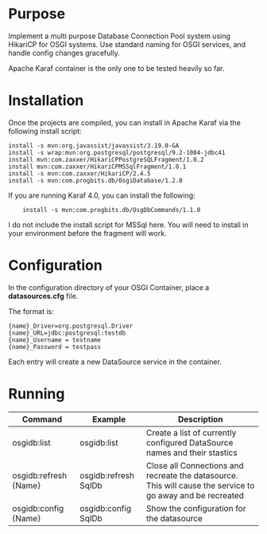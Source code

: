 Purpose
=======

Implement a multi purpose Database Connection Pool system using HikariCP for OSGI systems.  Use standard naming for OSGI services, and handle config changes gracefully.

Apache Karaf container is the only one to be tested heavily so far.  

Installation
============

Once the projects are compiled, you can install in Apache Karaf via the following install script:

	install -s mvn:org.javassist/javassist/3.19.0-GA
	install -s wrap:mvn:org.postgresql/postgresql/9.2-1004-jdbc41
	install mvn:com.zaxxer/HikariCPPostgreSQLFragment/1.0.2
	install mvn:com.zaxxer/HikariCPMSSqlFragment/1.0.1
	install -s mvn:com.zaxxer/HikariCP/2.4.5
	install -s mvn:com.progbits.db/OsgiDatabase/1.2.0

If you are running Karaf 4.0, you can install the following:

        install -s mvn:com.progbits.db/OsgDbCommands/1.1.0

I do not include the install script for MSSql here.  You will need to install in your environment before the fragment will work.

Configuration
=============

In the configuration directory of your OSGI Container, place a **datasources.cfg** file.

The format is:

	{name}_Driver=org.postgresql.Driver
	{name}_URL=jdbc:postgresql:testdb
	{name}_Username = testname
	{name}_Password = testpass

Each entry will create a new DataSource service in the container.

Running
=======

Command               | Example | Description
--------------------- | ------- | -----------
osgidb:list           | osgidb:list | Create a list of currently configured DataSource names and their stastics
osgidb:refresh {Name} | osgidb:refresh SqlDb | Close all Connections and recreate the datasource.  This will cause the service to go away and be recreated
osgidb:config {Name}  | osgidb:config SqlDb | Show the configuration for the datasource
